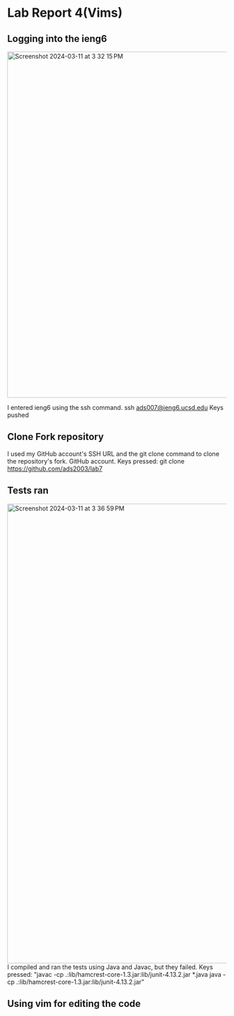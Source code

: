 # Lab Report 4(Vims)

## Logging into the ieng6

<img width="793" alt="Screenshot 2024-03-11 at 3 32 15 PM" src="https://github.com/ads2003/cse15l-lab-reports/assets/156348741/3ad073b3-f1d8-42fe-82c5-65aa813b065f">

I entered ieng6 using the ssh command. ssh <space> ads007@ieng6.ucsd.edu <enter> Keys pushed

## Clone Fork repository 
I used my GitHub account's SSH URL and the git clone command to clone the repository's fork. 
GitHub account. Keys pressed: git <space> clone <space>
https://github.com/ads2003/lab7 <space> <enter>

## Tests ran

<img width="1053" alt="Screenshot 2024-03-11 at 3 36 59 PM" src="https://github.com/ads2003/cse15l-lab-reports/assets/156348741/b244930e-4814-4eb6-bf8e-1e51b15cedc7">
I compiled and ran the tests using Java and Javac, but they failed.
 Keys pressed: "javac
<space> -cp .:lib/hamcrest-core-1.3.jar:lib/junit-4.13.2.jar *.java <enter> java
<space> -cp .:lib/hamcrest-core-1.3.jar:lib/junit-4.13.2.jar" 

## Using vim for editing the code

